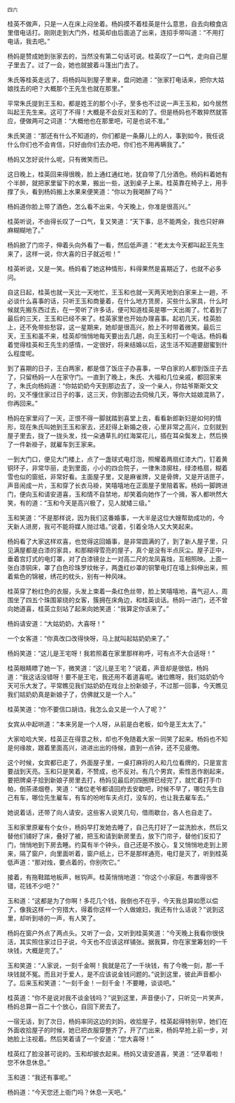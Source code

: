     四六 

   桂英不做声，只是一人在床上闷坐着。杨妈摸不着桂英是什么意思，自去向粮食店里借电话打。刚刚走到大门外，桂英却由后面追了出来，连招手带叫道：“不用打电话，我去吧。”

   杨妈是赞成她到张家去的，当然没有第二句话可说。桂英叹了一口气，走向自己屋子里去了。过了一会，她也就披着斗篷出门去了。

   朱氏等桂英走远了，将杨妈叫到屋子里来，盘问她道：“张家打电话来，把你大姑娘找去的吧？大概那个王先生也就在那里。”

   平常朱氏提到王玉和，都是姓王的那个小子，至多也不过说一声王玉和，如今居然叫起王先生来。这可了不得！大概是不会反对玉和的了。但是杨妈也不敢猝然就答应，便做两可之词道：“大概他也在那里吧，可是也说不准。”

   朱氏笑道：“那还有什么不知道的，你们都是一条藤儿上的人，事到如今，我任说什么你们也不会肯信，只好由你们去办吧，你们也不用再瞒我了。”

   杨妈又怎好说什么呢，只有微笑而已。

   这日晚上，桂英回来得很晚，脸上通红通红地，犹自带了几分酒色。杨妈料着她有个半醉，就把家里留下的水果，搬出一些，送到桌子上来。桂英靠在椅子上，用手撑了头，看到杨妈搬上水果来便笑道：“你以为我喝醉了吗？”

   杨妈道你脸上带了酒色，怎么看不出来，今天晚上，你准是很高兴。”

   桂英听说，不由得长叹了一口气，复又笑道：“天下事，总不能两全，我也只好麻麻糊糊地了。”

   杨妈掀了门帘子，伸着头向外看了一看，然后低声道：“老太太今天都叫起王先生来了，这样一说，你大喜的日子就近啦！”

   桂英听说，又是一笑。杨妈看了她这种情形，料得果然是喜期近了，也就不必多问。

   自这日起，桂英也就一天比一天地忙，王玉和也就一天两天地到白家来上一趟，不必谈什么喜事的话，只听王玉和商量着，在什么地方赁房，买些什么家具，什么时候就先搬东西过去，在一旁听了许多话，便可知道桂英是哪一天出阁了。忙着到了最后的三天，王玉和已经不来了。桂英家里也开始办理喜事。起初几天，桂英脸上，还不免带些愁容，这一星期来，她却是很高兴，脸上不时带着微笑。最后三天，王玉和虽不来，桂英却悄悄地每天要出去几趟，向王玉和打一个电话。杨妈看着觉得桂英和王先生的感情，一定很好，将来结婚以后，这生活不知道要甜蜜到什么程度呢。

   到了喜期的日子，王白两家，都是借了饭庄子办喜事，一早白家的人都到饭庄子去了，只留杨妈一人在家守门。一直到了晚上，朱氏、大福和几位亲戚，都回家来了，朱氏向杨妈道：“你姑奶奶今天到那边去了，没一个亲人，你姑爷斯斯文文的，又不懂住家过日子的事，这三天，你到那边去伺候几天，等你大姑娘混熟了，你再回来。”

   杨妈在家里闷了一天，正恨不得一脚就踏到喜堂上去，看看新郎新妇是如何的情形，现在朱氏叫她到王玉和家去，还赶得上新婚之夜，心里非常之高兴，立刻就到屋子里去，拢了一拢头发，找一朵通草扎的红海棠花儿，插在耳朵鬓发上，然后换了一件新褂子，就雇车到王家来。

   一到大门口，便见大门楼上，点了一盏球式电灯泡，照耀着两扇红漆大门，钉着黄铜环子，非常华丽，走到里面，小小的四合院子，一律朱漆廓柱，绿漆格扇，糊着雪也似的窗纸，非常好看。主面屋子里，又是麻雀牌，又是骨牌，又是开话匣子，声音闹成一片，玉和穿了长衣马褂，笑嘻嘻地在正面屋子里陪着客。杨妈一脚跨进门，便向玉和请安道喜，玉和情不自禁地，却笑着向她作了一个揖，客人都哄然大笑，有的道：“玉和今天是高兴极了，见人就矮三级。”

   玉和笑道：“不是那样说，因为我们这番婚事，一大半是这位大嫂帮助成功的，今天新人进房，我可不能将媒人抛过墙。”说着，引着全场人又大笑起来。

   杨妈看了大家这样欢喜，也觉得这回婚事，是非常圆满的了，到了新人屋子里，只见满屋都是白漆的家具，和那糊得雪亮的屋子，真个是没有半点灰尘。屋子正中，垂着宫灯式的电灯罩，对了白漆镜台上一对高二尺的龙凤喜烛，互相照映。上面一张白漆铜床，罩了白色珍珠罗纹帐子，两盏红纱罩的铜擎电灯在墙上斜伸出来，照着紫色的锦被，绣花的枕头，别有一种风味。

   桂英穿了粉红色的衣服，头发上束着一条红色丝带，脸上笑嘻嘻地，喜气迎人，周围坐了四五个珠围翠绕的女客，簇拥在床角边，和桂英谈话。杨妈一进门，还不曾向她道喜，桂英立刻站了起来向她笑道：“我算定你该来了。”

   杨妈请安道：“大姑奶奶，大喜呀！”

   一个女客道：“你真改口改得快呀，马上就叫起姑奶奶来了。”

   杨妈笑道：“这儿是王宅呀！我若照着在家里那样称呼，可有点不大合适呀！”

   桂英眼睛瞟了她一下，微笑道：“这儿是王宅？”说着，声音却是很低，杨妈道：“我这话没错呀！要不是王宅，我还用不着道喜呢。诸位瞧呀，我们姑奶奶今天可乐大发了。平常瞧见我们姑奶奶在戏台上扮新娘子，不过那一回事，今天瞧见我们姑奶奶真是新娘子了，仿佛就又是一个人。”

   桂英笑道：“你不要信口胡诌，我怎么会又是一个人了呢？”

   女宾从中起哄道：“本来另是一个人呀，从前是白老板，如今是王太太了。”

   大家哈哈大笑，桂英正在得意之秋，却也不免随着大家一同笑了起来。杨妈也不知是何缘故，跟着里面高兴，进进出出的侍候，直到一点钟，还不见疲倦。

   这个时候，女宾都已走了，外面屋子里，一桌打麻将的人和几位看牌的，只是宣言要战到天亮。玉和只是笑着，不赞成，也不反对。有几个男宾，索性恶作剧起来，要把牌桌子拾到新娘子房里去打，杨妈见最后的四圈牌已经完了，就忙着打手巾帕，倒茶递烟卷，笑道：“诸位老爷都请回府去安歇吧，时候不早了，哪位先生自己有车，哪位先生雇车，有车的吩咐车夫点灯，没车的，也让我去雇车去。”

   她说着话，还带了向人请安。这些客人说笑几句，借雨歇台，各人也自走了。

   玉和家里原雇有个女仆，杨妈早打发她去睡了，自己先打好了一盆洗脸水，然后又替他们铺好了床，叠好了被，把玉和请到新房里去，放下门帘子，替他们反扣了门，悄悄地到下房去睡。约莫有半个钟头，自己还是不放心，复又悄悄地走到上房来，隔了窗户，向里面听着，窗户纸上，已不是那样通亮，电灯是灭了，听到桂英低声道：“那对烛，要点着的，你别吹它。”

   接着，有拖鞋踏地板声，帐钩声。桂英悄悄地道：“你这个小家庭，布置得很不错，花钱不少吧？”

   玉和道：“这都是为了你啊！多花几个钱，我倒也不在乎，今天我总算如愿以偿了，像我这样一个穷措大，得着你这样一个人做媳妇，我还有什么话说？”说到这里，却听到哧的一声，有人笑了。

   杨妈在窗户外点了两点头。又听了一会，又听到桂英笑道：“今天晚上我看你很快活，其实照住家过日子说，今天也不应该这样铺张。据我算，你在家里筹划的一千块钱，大概是完了。”

   玉和笑道：“人家说，一刻千金啊！我就是花了一千块钱，有了今晚一刻，那一千块钱就不冤。而且对于爱人，是不应该说金钱问题的。”说到这里，彼此声音都小了。后来玉和笑道：“一刻千金！一刻千金！不要睡，谈谈吧。”

   桂英道：“你不是说对我不谈金钱吗？”说到这里，声音便小了，只听见一片笑声，杨妈总算一百二十个放心，自回下房去了。

   一宿无话，到了次日，杨妈率同这边的刘妈，收拾屋子，桂英起得特别早，她们在外面收拾屋子的时候，她已把衣服穿整齐了，开了门出来，杨妈早抢上前一步，对她脸上注视着。然后笑着请了一个安道：“您大喜呀！”

   桂英红了脸没甚可说的。玉和却披衣起来。杨妈又请安道喜，笑道：“还早着啦！您不休息休息。”

   玉和道：“我还有事呢。”

   杨妈道：“今天您还上衙门吗？休息一天吧。”

